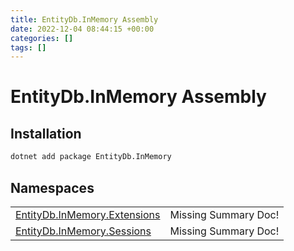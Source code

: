 ```yaml
---
title: EntityDb.InMemory Assembly
date: 2022-12-04 08:44:15 +00:00
categories: []
tags: []
---
```


# EntityDb.InMemory Assembly
## Installation
```sh
dotnet add package EntityDb.InMemory
```
## Namespaces
<table><tr><td><a href='dotnet-entitydb-inmemory-extensions'>EntityDb.InMemory.Extensions</a></td><td>Missing Summary Doc!</td></tr><tr><td><a href='dotnet-entitydb-inmemory-sessions'>EntityDb.InMemory.Sessions</a></td><td>Missing Summary Doc!</td></tr></table>
